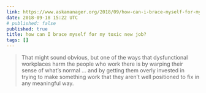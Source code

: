 ```yaml
---
link: https://www.askamanager.org/2018/09/how-can-i-brace-myself-for-my-toxic-new-job.html
date: 2018-09-18 15:22 UTC
# published: false
published: true
title: how can I brace myself for my toxic new job?
tags: []
---
```


> That might sound obvious, but one of the ways that dysfunctional workplaces harm the people who work there is by warping their sense of what’s normal … and by getting them overly invested in trying to make something work that they aren’t well positioned to fix in any meaningful way.
